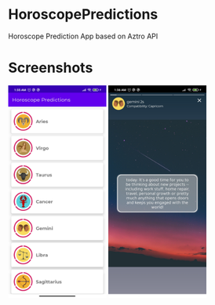 # HoroscopePredictions
Horoscope Prediction App based on Aztro API

# Screenshots
<img src="https://github.com/mtdagar/HoroscopePredictions/blob/main/screenshots/screenshot1.jpg" alt="Screenshot" width = "200" >
<img src="https://github.com/mtdagar/HoroscopePredictions/blob/main/screenshots/screenshot2.jpg" alt="Screenshot" width = "200" >

